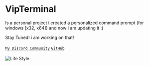 # VipTerminal


Is a personal project i created a personalized command prompt (for windows [x32, x64]) and now i am updating it :)


Stay Tuned! i am working on that!
<br />
<br/>
[`My Discord Community`](https://discord.gg/635ysHGDG6)
[`GitHub`](https://github.com/Th3Spl)
<br />
<br/>
![Life Style](https://i.imgur.com/2Rn7HYe.png)
